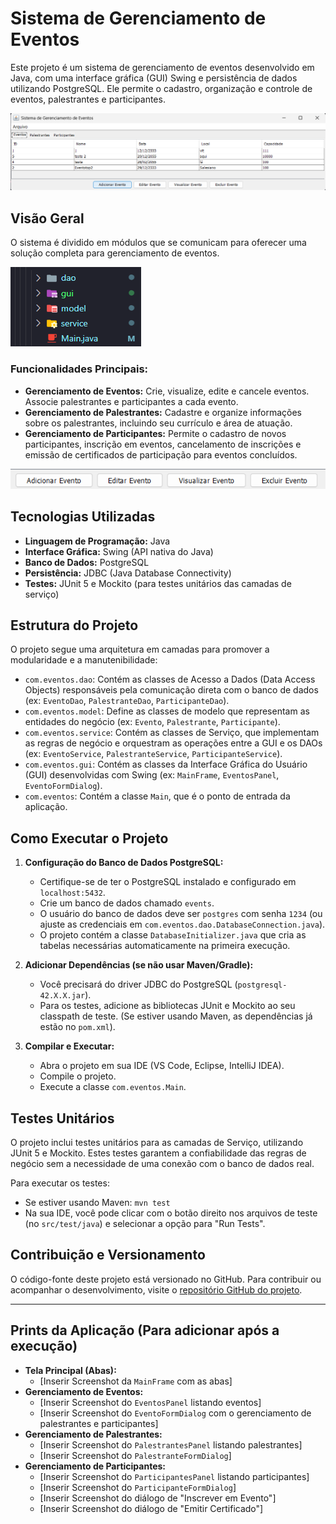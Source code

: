 # Sistema de Gerenciamento de Eventos

Este projeto é um sistema de gerenciamento de eventos desenvolvido em Java, com uma interface gráfica (GUI) Swing e persistência de dados utilizando PostgreSQL. Ele permite o cadastro, organização e controle de eventos, palestrantes e participantes.

![Página principal](image-2.png)

## Visão Geral

O sistema é dividido em módulos que se comunicam para oferecer uma solução completa para gerenciamento de eventos.

![Módulos do código](image.png)

### Funcionalidades Principais:

* **Gerenciamento de Eventos:** Crie, visualize, edite e cancele eventos. Associe palestrantes e participantes a cada evento.
* **Gerenciamento de Palestrantes:** Cadastre e organize informações sobre os palestrantes, incluindo seu currículo e área de atuação.
* **Gerenciamento de Participantes:** Permite o cadastro de novos participantes, inscrição em eventos, cancelamento de inscrições e emissão de certificados de participação para eventos concluídos.

![opções de edição](image-1.png)

## Tecnologias Utilizadas

* **Linguagem de Programação:** Java
* **Interface Gráfica:** Swing (API nativa do Java)
* **Banco de Dados:** PostgreSQL
* **Persistência:** JDBC (Java Database Connectivity)
* **Testes:** JUnit 5 e Mockito (para testes unitários das camadas de serviço)

## Estrutura do Projeto

O projeto segue uma arquitetura em camadas para promover a modularidade e a manutenibilidade:

* `com.eventos.dao`: Contém as classes de Acesso a Dados (Data Access Objects) responsáveis pela comunicação direta com o banco de dados (ex: `EventoDao`, `PalestranteDao`, `ParticipanteDao`).
* `com.eventos.model`: Define as classes de modelo que representam as entidades do negócio (ex: `Evento`, `Palestrante`, `Participante`).
* `com.eventos.service`: Contém as classes de Serviço, que implementam as regras de negócio e orquestram as operações entre a GUI e os DAOs (ex: `EventoService`, `PalestranteService`, `ParticipanteService`).
* `com.eventos.gui`: Contém as classes da Interface Gráfica do Usuário (GUI) desenvolvidas com Swing (ex: `MainFrame`, `EventosPanel`, `EventoFormDialog`).
* `com.eventos`: Contém a classe `Main`, que é o ponto de entrada da aplicação.

## Como Executar o Projeto

1.  **Configuração do Banco de Dados PostgreSQL:**
    * Certifique-se de ter o PostgreSQL instalado e configurado em `localhost:5432`.
    * Crie um banco de dados chamado `events`.
    * O usuário do banco de dados deve ser `postgres` com senha `1234` (ou ajuste as credenciais em `com.eventos.dao.DatabaseConnection.java`).
    * O projeto contém a classe `DatabaseInitializer.java` que cria as tabelas necessárias automaticamente na primeira execução.

2.  **Adicionar Dependências (se não usar Maven/Gradle):**
    * Você precisará do driver JDBC do PostgreSQL (`postgresql-42.X.X.jar`).
    * Para os testes, adicione as bibliotecas JUnit e Mockito ao seu classpath de teste. (Se estiver usando Maven, as dependências já estão no `pom.xml`).

3.  **Compilar e Executar:**
    * Abra o projeto em sua IDE (VS Code, Eclipse, IntelliJ IDEA).
    * Compile o projeto.
    * Execute a classe `com.eventos.Main`.

## Testes Unitários

O projeto inclui testes unitários para as camadas de Serviço, utilizando JUnit 5 e Mockito. Estes testes garantem a confiabilidade das regras de negócio sem a necessidade de uma conexão com o banco de dados real.

Para executar os testes:
* Se estiver usando Maven: `mvn test`
* Na sua IDE, você pode clicar com o botão direito nos arquivos de teste (no `src/test/java`) e selecionar a opção para "Run Tests".

## Contribuição e Versionamento

O código-fonte deste projeto está versionado no GitHub. Para contribuir ou acompanhar o desenvolvimento, visite o [repositório GitHub do projeto](LINK_DO_SEU_REPOSITORIO_AQUI).

---

## Prints da Aplicação (Para adicionar após a execução)

* **Tela Principal (Abas):**
    * [Inserir Screenshot da `MainFrame` com as abas]
* **Gerenciamento de Eventos:**
    * [Inserir Screenshot do `EventosPanel` listando eventos]
    * [Inserir Screenshot do `EventoFormDialog` com o gerenciamento de palestrantes e participantes]
* **Gerenciamento de Palestrantes:**
    * [Inserir Screenshot do `PalestrantesPanel` listando palestrantes]
    * [Inserir Screenshot do `PalestranteFormDialog`]
* **Gerenciamento de Participantes:**
    * [Inserir Screenshot do `ParticipantesPanel` listando participantes]
    * [Inserir Screenshot do `ParticipanteFormDialog`]
    * [Inserir Screenshot do diálogo de "Inscrever em Evento"]
    * [Inserir Screenshot do diálogo de "Emitir Certificado"]